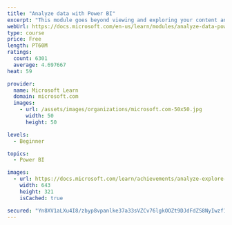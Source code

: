 ```yaml
---
title: "Analyze data with Power BI"
excerpt: "This module goes beyond viewing and exploring your content and explains how to interact with it by working with reports and dashboards to uncover and share new business insights."
webUrl: https://docs.microsoft.com/en-us/learn/modules/analyze-data-power-bi/
type: course
price: Free
length: PT60M
ratings:
  count: 6301
  average: 4.697667
heat: 59

provider:
  name: Microsoft Learn
  domain: microsoft.com
  images:
    - url: /assets/images/organizations/microsoft.com-50x50.jpg
      width: 50
      height: 50

levels:
  - Beginner

topics:
  - Power BI

images:
  - url: https://docs.microsoft.com/learn/achievements/analyze-explore-data-power-bi-social.png
    width: 643
    height: 321
    isCached: true

secured: "Yn8XV1aLXu4I8/zbyp8vpanlke37a33sVZCv76lgkOOZt9DJdFdZS8NyIwzf1+Mb1+T7Wv7EB1w7xdfRSqa+Yc4j3fYwqpyZIIPPa3W1FKb/smUpzDaVjIhPkLXsSuORIxV04PLq3CFuBotqv79CiZhnte2EUob1whmeLBbqQD4SzEEbl/QquT85SUDvf6xlfs8LZ6dhOcQJSnqrdkMUlbDovIlrqIPvSppQvZBaebThFz8p1x4s84v/YIb6RbpUP4y2Z2i/4BtodFsWxk6GZWriwjunoRJouo7TYGmPdpDo+yrViSnZyApBH9FfSRSDui2WBUyJVrsuR/Io6X703Y5MHrLWX0GOx4pb1hIwUFgCf+vtKTul2vrScX8JrKKxsfJCmYV11FFXWowhNXiGahykOK9D32b/+EpNeM4SGog=;sgxWubYVY/yD6OtAa0wcOA=="
---
```


